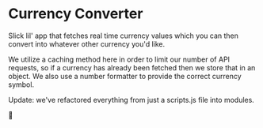 # Currency Converter

Slick lil' app that fetches real time currency values which you can then convert into whatever other currency you'd like. 

We utilize a caching method here in order to limit our number of API requests, so if a currency has already been fetched then we store that in an object. We also use a number formatter to provide the correct currency symbol.  

Update: we've refactored everything from just a scripts.js file into modules. 

💸